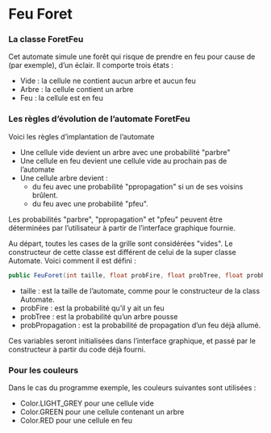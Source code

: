 # Feu Foret

### La classe ForetFeu

Cet automate simule une forêt qui risque de prendre en feu pour cause de \(par exemple\), d’un éclair. Il comporte trois états :

* Vide : la cellule ne contient aucun arbre et aucun feu
* Arbre : la cellule contient un arbre
* Feu : la cellule est en feu

### Les règles d’évolution de l’automate ForetFeu

Voici les règles d’implantation de l’automate

* Une cellule vide devient un arbre avec une probabilité "parbre"
* Une cellule en feu devient une cellule vide au prochain pas de l’automate
* Une cellule arbre devient :
  * du feu avec une probabilité "ppropagation" si un de ses voisins brûlent.
  * du feu avec une probabilité "pfeu".

Les probabilités "parbre", "ppropagation" et "pfeu" peuvent être déterminées par l’utilisateur à partir de l’interface graphique fournie.

Au départ, toutes les cases de la grille sont considérées "vides". Le constructeur de cette classe est différent de celui de la super classe Automate. Voici comment il est défini :

```java
public FeuForet(int taille, float probFire, float probTree, float probPropagation)
```

* taille : est la taille de l’automate, comme pour le constructeur de la class Automate.
* probFire : est la probabilité qu’il y ait un feu
* probTree : est la probabilité qu’un arbre pousse
* probPropagation : est la probabilité de propagation d’un feu déjà allumé.

Ces variables seront initialisées dans l’interface graphique, et passé par le constructeur à partir du code déjà fourni.

### Pour les couleurs

Dans le cas du programme exemple, les couleurs suivantes sont utilisées :

* Color.LIGHT\_GREY pour une cellule vide
* Color.GREEN pour une cellule contenant un arbre
* Color.RED pour une cellule en feu



